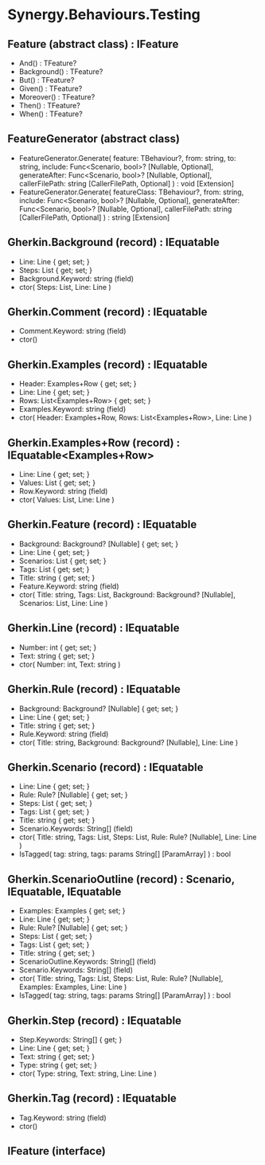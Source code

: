 ﻿# Synergy.Behaviours.Testing

## Feature<TFeature> (abstract class) : IFeature
 - And() : TFeature?
 - Background() : TFeature?
 - But() : TFeature?
 - Given() : TFeature?
 - Moreover() : TFeature?
 - Then() : TFeature?
 - When() : TFeature?

## FeatureGenerator (abstract class)
 - FeatureGenerator.Generate<TBehaviour>(
     feature: TBehaviour?,
     from: string,
     to: string,
     include: Func<Scenario, bool>? [Nullable, Optional],
     generateAfter: Func<Scenario, bool>? [Nullable, Optional],
     callerFilePath: string [CallerFilePath, Optional]
   ) : void [Extension]
 - FeatureGenerator.Generate<TBehaviour>(
     featureClass: TBehaviour?,
     from: string,
     include: Func<Scenario, bool>? [Nullable, Optional],
     generateAfter: Func<Scenario, bool>? [Nullable, Optional],
     callerFilePath: string [CallerFilePath, Optional]
   ) : string [Extension]

## Gherkin.Background (record) : IEquatable<Background>
 - Line: Line { get; set; }
 - Steps: List<Step> { get; set; }
 - Background.Keyword: string (field)
 - ctor(
     Steps: List<Step>,
     Line: Line
   )

## Gherkin.Comment (record) : IEquatable<Comment>
 - Comment.Keyword: string (field)
 - ctor()

## Gherkin.Examples (record) : IEquatable<Examples>
 - Header: Examples+Row { get; set; }
 - Line: Line { get; set; }
 - Rows: List<Examples+Row> { get; set; }
 - Examples.Keyword: string (field)
 - ctor(
     Header: Examples+Row,
     Rows: List<Examples+Row>,
     Line: Line
   )

## Gherkin.Examples+Row (record) : IEquatable<Examples+Row>
 - Line: Line { get; set; }
 - Values: List<string> { get; set; }
 - Row.Keyword: string (field)
 - ctor(
     Values: List<string>,
     Line: Line
   )

## Gherkin.Feature (record) : IEquatable<Feature>
 - Background: Background? [Nullable] { get; set; }
 - Line: Line { get; set; }
 - Scenarios: List<Scenario> { get; set; }
 - Tags: List<string> { get; set; }
 - Title: string { get; set; }
 - Feature.Keyword: string (field)
 - ctor(
     Title: string,
     Tags: List<string>,
     Background: Background? [Nullable],
     Scenarios: List<Scenario>,
     Line: Line
   )

## Gherkin.Line (record) : IEquatable<Line>
 - Number: int { get; set; }
 - Text: string { get; set; }
 - ctor(
     Number: int,
     Text: string
   )

## Gherkin.Rule (record) : IEquatable<Rule>
 - Background: Background? [Nullable] { get; set; }
 - Line: Line { get; set; }
 - Title: string { get; set; }
 - Rule.Keyword: string (field)
 - ctor(
     Title: string,
     Background: Background? [Nullable],
     Line: Line
   )

## Gherkin.Scenario (record) : IEquatable<Scenario>
 - Line: Line { get; set; }
 - Rule: Rule? [Nullable] { get; set; }
 - Steps: List<Step> { get; set; }
 - Tags: List<string> { get; set; }
 - Title: string { get; set; }
 - Scenario.Keywords: String[] (field)
 - ctor(
     Title: string,
     Tags: List<string>,
     Steps: List<Step>,
     Rule: Rule? [Nullable],
     Line: Line
   )
 - IsTagged(
     tag: string,
     tags: params String[] [ParamArray]
   ) : bool

## Gherkin.ScenarioOutline (record) : Scenario, IEquatable<Scenario>, IEquatable<ScenarioOutline>
 - Examples: Examples { get; set; }
 - Line: Line { get; set; }
 - Rule: Rule? [Nullable] { get; set; }
 - Steps: List<Step> { get; set; }
 - Tags: List<string> { get; set; }
 - Title: string { get; set; }
 - ScenarioOutline.Keywords: String[] (field)
 - Scenario.Keywords: String[] (field)
 - ctor(
     Title: string,
     Tags: List<string>,
     Steps: List<Step>,
     Rule: Rule? [Nullable],
     Examples: Examples,
     Line: Line
   )
 - IsTagged(
     tag: string,
     tags: params String[] [ParamArray]
   ) : bool

## Gherkin.Step (record) : IEquatable<Step>
 - Step.Keywords: String[] { get; }
 - Line: Line { get; set; }
 - Text: string { get; set; }
 - Type: string { get; set; }
 - ctor(
     Type: string,
     Text: string,
     Line: Line
   )

## Gherkin.Tag (record) : IEquatable<Tag>
 - Tag.Keyword: string (field)
 - ctor()

## IFeature (interface)

